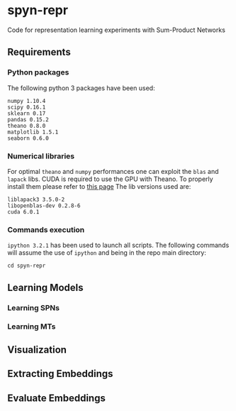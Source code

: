 # spyn-repr
Code for representation learning experiments with Sum-Product Networks

## Requirements

### Python packages
The following python 3 packages have been used:
```
numpy 1.10.4
scipy 0.16.1
sklearn 0.17
pandas 0.15.2
theano 0.8.0
matplotlib 1.5.1
seaborn 0.6.0
```

### Numerical libraries
For optimal `theano` and `numpy` performances one can exploit the
`blas` and `lapack` libs. CUDA is required to use the GPU with Theano.
To properly install them please refer to
[this page](http://deeplearning.net/software/theano/install.html)
The lib versions used are:
```
liblapack3 3.5.0-2
libopenblas-dev 0.2.8-6
cuda 6.0.1
```

### Commands execution
`ipython 3.2.1` has been used to launch all scripts.
The following commands will assume the use of `ipython` and being in
the repo main directory:
```
cd spyn-repr
```

## Learning Models


### Learning SPNs
### Learning MTs

## Visualization

## Extracting Embeddings

## Evaluate Embeddings
